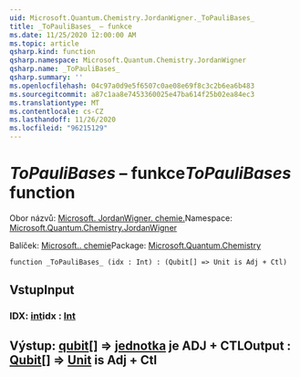 ```yaml
---
uid: Microsoft.Quantum.Chemistry.JordanWigner._ToPauliBases_
title: _ToPauliBases_ – funkce
ms.date: 11/25/2020 12:00:00 AM
ms.topic: article
qsharp.kind: function
qsharp.namespace: Microsoft.Quantum.Chemistry.JordanWigner
qsharp.name: _ToPauliBases_
qsharp.summary: ''
ms.openlocfilehash: 04c97a0d9e5f6507c0ae08e69f8c3c2b6ea6b483
ms.sourcegitcommit: a87c1aa8e7453360025e47ba614f25b02ea84ec3
ms.translationtype: MT
ms.contentlocale: cs-CZ
ms.lasthandoff: 11/26/2020
ms.locfileid: "96215129"
---
```

# <a name="_topaulibases_-function"></a><span data-ttu-id="bb5ef-102">_ToPauliBases_ – funkce</span><span class="sxs-lookup"><span data-stu-id="bb5ef-102">_ToPauliBases_ function</span></span>

<span data-ttu-id="bb5ef-103">Obor názvů: [Microsoft. JordanWigner. chemie.](xref:Microsoft.Quantum.Chemistry.JordanWigner)</span><span class="sxs-lookup"><span data-stu-id="bb5ef-103">Namespace: [Microsoft.Quantum.Chemistry.JordanWigner](xref:Microsoft.Quantum.Chemistry.JordanWigner)</span></span>

<span data-ttu-id="bb5ef-104">Balíček: [Microsoft.. chemie](https://nuget.org/packages/Microsoft.Quantum.Chemistry)</span><span class="sxs-lookup"><span data-stu-id="bb5ef-104">Package: [Microsoft.Quantum.Chemistry](https://nuget.org/packages/Microsoft.Quantum.Chemistry)</span></span>




```qsharp
function _ToPauliBases_ (idx : Int) : (Qubit[] => Unit is Adj + Ctl)
```


## <a name="input"></a><span data-ttu-id="bb5ef-105">Vstup</span><span class="sxs-lookup"><span data-stu-id="bb5ef-105">Input</span></span>

### <a name="idx--int"></a><span data-ttu-id="bb5ef-106">IDX: [int](xref:microsoft.quantum.lang-ref.int)</span><span class="sxs-lookup"><span data-stu-id="bb5ef-106">idx : [Int](xref:microsoft.quantum.lang-ref.int)</span></span>





## <a name="output--qubit--unit--is-adj--ctl"></a><span data-ttu-id="bb5ef-107">Výstup: [qubit](xref:microsoft.quantum.lang-ref.qubit)[] => [jednotka](xref:microsoft.quantum.lang-ref.unit)  je ADJ + CTL</span><span class="sxs-lookup"><span data-stu-id="bb5ef-107">Output : [Qubit](xref:microsoft.quantum.lang-ref.qubit)[] => [Unit](xref:microsoft.quantum.lang-ref.unit)  is Adj + Ctl</span></span>

